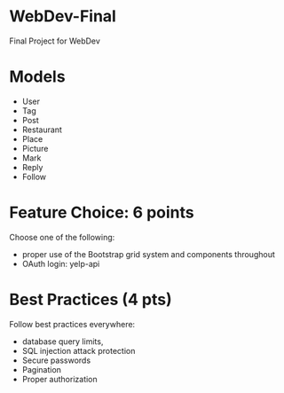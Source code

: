 # WebDev-Final
Final Project for WebDev

# Models
- User
- Tag
- Post
- Restaurant
- Place
- Picture
- Mark
- Reply
- Follow

# Feature Choice: 6 points
Choose one of the following: 
- proper use of the Bootstrap grid system and components throughout
- OAuth login: yelp-api
 
# Best Practices (4 pts)
Follow best practices everywhere:
- database query limits,
- SQL injection attack protection
- Secure passwords
- Pagination
- Proper authorization
 
